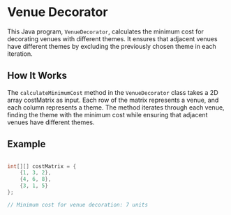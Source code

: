 # Venue Decorator

This Java program, `VenueDecorator`, calculates the minimum cost for decorating venues with different themes. It ensures that adjacent venues have different themes by excluding the previously chosen theme in each iteration.

## How It Works

The `calculateMinimumCost` method in the `VenueDecorator` class takes a 2D array costMatrix as input. Each row of the matrix represents a venue, and each column represents a theme. The method iterates through each venue, finding the theme with the minimum cost while ensuring that adjacent venues have different themes.

## Example 

``` java

int[][] costMatrix = {
    {1, 3, 2}, 
    {4, 6, 8}, 
    {3, 1, 5}
};

// Minimum cost for venue decoration: 7 units

```